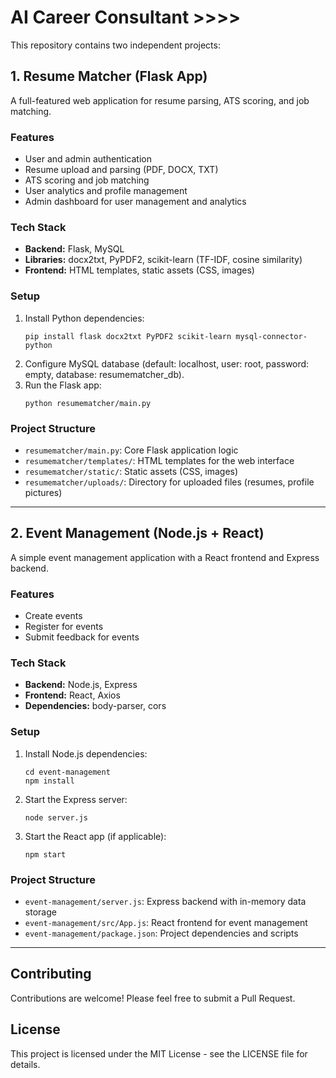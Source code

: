 # AI Career Consultant >>>>

This repository contains two independent projects:

## 1. Resume Matcher (Flask App)

A full-featured web application for resume parsing, ATS scoring, and job matching.

### Features
- User and admin authentication
- Resume upload and parsing (PDF, DOCX, TXT)
- ATS scoring and job matching
- User analytics and profile management
- Admin dashboard for user management and analytics

### Tech Stack
- **Backend:** Flask, MySQL
- **Libraries:** docx2txt, PyPDF2, scikit-learn (TF-IDF, cosine similarity)
- **Frontend:** HTML templates, static assets (CSS, images)

### Setup
1. Install Python dependencies:
   ```
   pip install flask docx2txt PyPDF2 scikit-learn mysql-connector-python
   ```
2. Configure MySQL database (default: localhost, user: root, password: empty, database: resumematcher_db).
3. Run the Flask app:
   ```
   python resumematcher/main.py
   ```

### Project Structure
- `resumematcher/main.py`: Core Flask application logic
- `resumematcher/templates/`: HTML templates for the web interface
- `resumematcher/static/`: Static assets (CSS, images)
- `resumematcher/uploads/`: Directory for uploaded files (resumes, profile pictures)

---

## 2. Event Management (Node.js + React)

A simple event management application with a React frontend and Express backend.

### Features
- Create events
- Register for events
- Submit feedback for events

### Tech Stack
- **Backend:** Node.js, Express
- **Frontend:** React, Axios
- **Dependencies:** body-parser, cors

### Setup
1. Install Node.js dependencies:
   ```
   cd event-management
   npm install
   ```
2. Start the Express server:
   ```
   node server.js
   ```
3. Start the React app (if applicable):
   ```
   npm start
   ```

### Project Structure
- `event-management/server.js`: Express backend with in-memory data storage
- `event-management/src/App.js`: React frontend for event management
- `event-management/package.json`: Project dependencies and scripts

---

## Contributing
Contributions are welcome! Please feel free to submit a Pull Request.

## License
This project is licensed under the MIT License - see the LICENSE file for details. 
